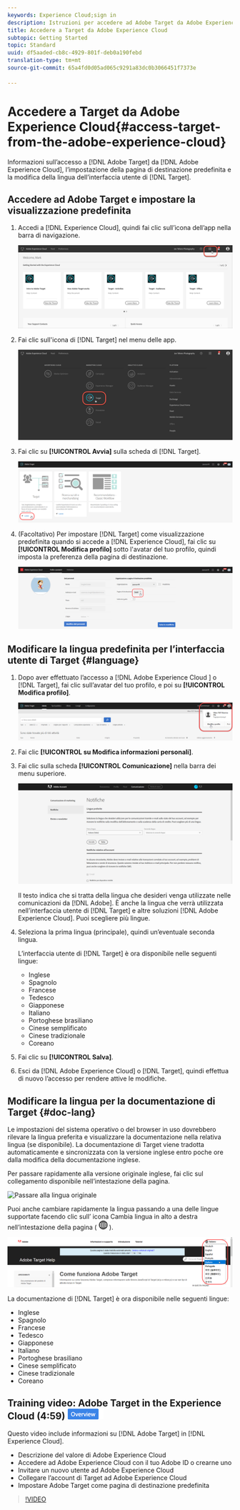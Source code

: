 ```yaml
---
keywords: Experience Cloud;sign in
description: Istruzioni per accedere ad Adobe Target da Adobe Experience Cloud.
title: Accedere a Target da Adobe Experience Cloud
subtopic: Getting Started
topic: Standard
uuid: df5aaded-cb8c-4929-801f-deb0a190febd
translation-type: tm+mt
source-git-commit: 65a4fd0d05ad065c9291a83dc0b3066451f7373e

---
```



# Accedere a Target da Adobe Experience Cloud{#access-target-from-the-adobe-experience-cloud}

Informazioni sull’accesso a [!DNL Adobe Target] da [!DNL Adobe Experience Cloud], l’impostazione della pagina di destinazione predefinita e la modifica della lingua dell’interfaccia utente di [!DNL Target].

## Accedere ad Adobe Target e impostare la visualizzazione predefinita

1. Accedi a [!DNL Experience Cloud], quindi fai clic sull’icona dell’app nella barra di navigazione.

   ![Icona dell’applicazione](/help/c-intro/assets/appmenu-new.png)

1. Fai clic sull&#39;icona di [!DNL Target] nel menu delle app.

   ![Icona di Target](/help/c-intro/assets/appmenu-target-new.png)

1. Fai clic su **[!UICONTROL Avvia]** sulla scheda di [!DNL Target].

   ![Avvio di Target](/help/c-intro/assets/target-launch-new.png)

1. (Facoltativo) Per impostare [!DNL Target] come visualizzazione predefinita quando si accede a [!DNL Experience Cloud], fai clic su **[!UICONTROL Modifica profilo]** sotto l&#39;avatar del tuo profilo, quindi imposta la preferenza della pagina di destinazione.

   ![Pagina di destinazione](/help/c-intro/assets/pagepref-new.png)

## Modificare la lingua predefinita per l’interfaccia utente di Target {#language}

1. Dopo aver effettuato l’accesso a [!DNL Adobe Experience Cloud ] o [!DNL Target], fai clic sull’avatar del tuo profilo, e poi su **[!UICONTROL Modifica profilo]**.

   ![Modifica profilo](/help/c-intro/assets/change-language.png)

1. Fai clic **[!UICONTROL su Modifica informazioni personali]**.

1. Fai clic sulla scheda **[!UICONTROL Comunicazione]** nella barra dei menu superiore.

   ![Lingue preferite](/help/c-intro/assets/prefered-language.png)

   Il testo indica che si tratta della lingua che desideri venga utilizzate nelle comunicazioni da [!DNL Adobe]. È anche la lingua che verrà utilizzata nell’interfaccia utente di [!DNL Target] e altre soluzioni [!DNL Adobe Experience Cloud]. Puoi scegliere più lingue.

1. Seleziona la prima lingua (principale), quindi un’eventuale seconda lingua.

   L’interfaccia utente di [!DNL Target] è ora disponibile nelle seguenti lingue:

   * Inglese
   * Spagnolo
   * Francese
   * Tedesco
   * Giapponese
   * Italiano
   * Portoghese brasiliano
   * Cinese semplificato
   * Cinese tradizionale
   * Coreano

1. Fai clic su **[!UICONTROL Salva]**.

1. Esci da [!DNL Adobe Experience Cloud] o [!DNL Target], quindi effettua di nuovo l’accesso per rendere attive le modifiche.

## Modificare la lingua per la documentazione di Target {#doc-lang}

Le impostazioni del sistema operativo o del browser in uso dovrebbero rilevare la lingua preferita e visualizzare la documentazione nella relativa lingua (se disponibile). La documentazione di Target viene tradotta automaticamente e sincronizzata con la versione inglese entro poche ore dalla modifica della documentazione inglese.

Per passare rapidamente alla versione originale inglese, fai clic sul collegamento disponibile nell’intestazione della pagina.

![Passare alla lingua originale](/help/c-intro/assets/mt-original.png)

Puoi anche cambiare rapidamente la lingua passando a una delle lingue supportate facendo clic sull’ icona Cambia lingua in alto a destra nell’intestazione della pagina ( ![cambia lingua](/help/c-intro/assets/icon-language-switcher.png) ).

![cambia lingua](/help/c-intro/assets/language-switcher.png)

La documentazione di [!DNL Target] è ora disponibile nelle seguenti lingue:

* Inglese
* Spagnolo
* Francese
* Tedesco
* Giapponese
* Italiano
* Portoghese brasiliano
* Cinese semplificato
* Cinese tradizionale
* Coreano

## Training video: Adobe Target in the Experience Cloud (4:59) ![Overview badge](/help/assets/overview.png)

Questo video include informazioni su [!DNL Adobe Target] in [!DNL Experience Cloud].

* Descrizione del valore di Adobe Experience Cloud
* Accedere ad Adobe Experience Cloud con il tuo Adobe ID o crearne uno
* Invitare un nuovo utente ad Adobe Experience Cloud
* Collegare l’account di Target ad Adobe Experience Cloud
* Impostare Adobe Target come pagina di destinazione predefinita

>[!VIDEO](https://www.youtube.com/watch?v=7lwYrYC7vdM)